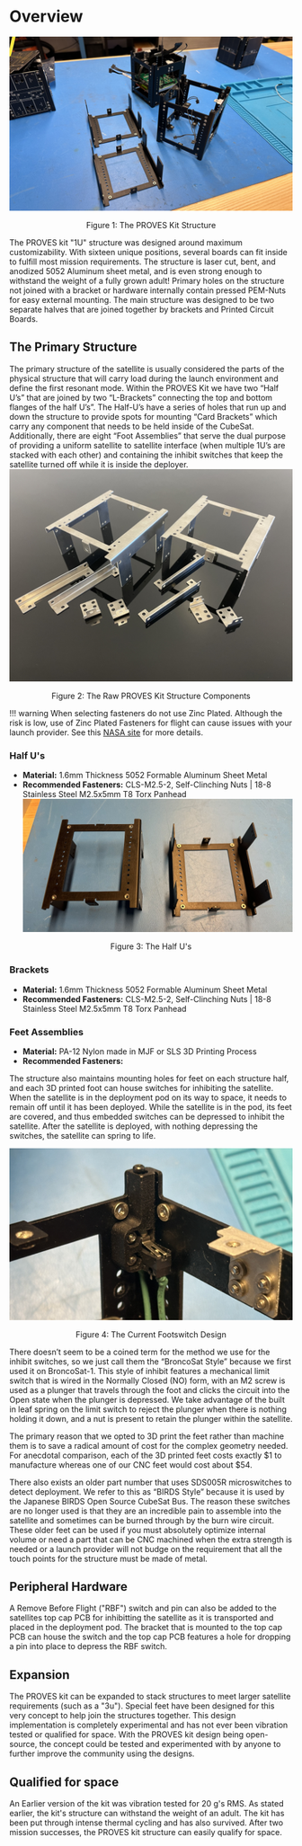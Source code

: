 # Overview
![Figure 1](images/Structure_1.jpg)
<p align="center">Figure 1: The PROVES Kit Structure</p>

The PROVES kit "1U" structure was designed around maximum customizability. With sixteen unique positions, several boards can fit inside to fulfill most mission requirements. The structure is laser cut, bent, and anodized 5052 Aluminum sheet metal, and is even strong enough to withstand the weight of a fully grown adult! Primary holes on the structure not joined with a bracket or hardware internally contain pressed PEM-Nuts for easy external mounting. The main structure was designed to be two separate halves that are joined together by brackets and Printed Circuit Boards.
   
## The Primary Structure
The primary structure of the satellite is usually considered the parts of the physical structure that will carry load during the launch environment and define the first resonant mode. Within the PROVES Kit we have two “Half U’s” that are joined by two “L-Brackets” connecting the top and bottom flanges of the half U’s”. The Half-U’s have a series of holes that run up and down the structure to provide spots for mounting “Card Brackets” which carry any component that needs to be held inside of the CubeSat. Additionally, there are eight “Foot Assemblies” that serve the dual purpose of providing a uniform satellite to satellite interface (when multiple 1U’s are stacked with each other) and containing the inhibit switches that keep the satellite turned off while it is inside the deployer. 
![Figure 2](images/Structure_2.jpg)
<p align="center">Figure 2: The Raw PROVES Kit Structure Components</p>

!!! warning 
    When selecting fasteners do not use Zinc Plated. Although the risk is low, use of Zinc Plated Fasteners for flight can cause issues with your launch provider. See this [NASA site](https://nepp.nasa.gov/whisker/reference/tech_papers/Brusse2003-Zinc-Whisker-Awareness.pdf) for more details. 

### Half U's
- **Material:** 1.6mm Thickness 5052 Formable Aluminum Sheet Metal 
- **Recommended Fasteners:** CLS-M2.5-2, Self-Clinching Nuts | 18-8 Stainless Steel M2.5x5mm T8 Torx Panhead
![Figure 3](images/Structure_3.jpg)
<p align="center">Figure 3: The Half U's</p>

### Brackets 
- **Material:** 1.6mm Thickness 5052 Formable Aluminum Sheet Metal 
- **Recommended Fasteners:** CLS-M2.5-2, Self-Clinching Nuts | 18-8 Stainless Steel M2.5x5mm T8 Torx Panhead

### Feet Assemblies 
- **Material:** PA-12 Nylon made in MJF or SLS 3D Printing Process
- **Recommended Fasteners:** 

The structure also maintains mounting holes for feet on each structure half, and each 3D printed foot can house switches for inhibiting the satellite. When the satellite is in the deployment pod on its way to space, it needs to remain off until it has been deployed. While the satellite is in the pod, its feet are covered, and thus embedded switches can be depressed to inhibit the satellite. After the satellite is deployed, with nothing depressing the switches, the satellite can spring to life. 

![Figure 4](images/Structure_4.jpg)
<p align="center">Figure 4: The Current Footswitch Design</p>

There doesn’t seem to be a coined term for the method we use for the inhibit switches, so we just call them the “BroncoSat Style” because we first used it on BroncoSat-1. This style of inhibit features a mechanical limit switch that is wired in the Normally Closed (NO) form, with an M2 screw is used as a plunger that travels through the foot and clicks the circuit into the Open state when the plunger is depressed. We take advantage of the built in leaf spring on the limit switch to reject the plunger when there is nothing holding it down, and a nut is present to retain the plunger within the satellite. 

The primary reason that we opted to 3D print the feet rather than machine them is to save a radical amount of cost for the complex geometry needed. For anecdotal comparison, each of the 3D printed feet costs exactly $1 to manufacture whereas one of our CNC feet would cost about $54. 

There also exists an older part number that uses SDS005R microswitches to detect deployment. We refer to this as “BIRDS Style” because it is used by the Japanese BIRDS Open Source CubeSat Bus. The reason these switches are no longer used is that they are an incredible pain to assemble into the satellite and sometimes can be burned through by the burn wire circuit. These older feet can be used if you must absolutely optimize internal volume or need a part that can be CNC machined when the extra strength is needed or a launch provider will not budge on the requirement that all the touch points for the structure must be made of metal. 

## Peripheral Hardware

A Remove Before Flight ("RBF") switch and pin can also be added to the satellites top cap PCB for inhibitting the satellite as it is transported and placed in the deployment pod. The bracket that is mounted to the top cap PCB can house the switch and the top cap PCB features a hole for dropping a pin into place to depress the RBF switch.

## Expansion
The PROVES kit can be expanded to stack structures to meet larger satellite requirements (such as a "3u"). Special feet have been designed for this very concept to help join the structures together. This design implementation is completely experimental and has not ever been vibration tested or qualified for space. With the PROVES kit design being open-source, the concept could be tested and experimented with by anyone to further improve the community using the designs.

## Qualified for space
An Earlier version of the kit was vibration tested for 20 g's RMS. As stated earlier, the kit's structure can withstand the weight of an adult. The kit has been put through intense thermal cycling and has also survived. After two mission successes, the PROVES kit structure can easily qualify for space.